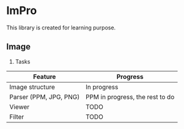 # ImPro

This library is created for learning purpose.

## Image 

1. Tasks

| Feature | Progress |
|---------|----------|
| Image structure | In progress |
| Parser (PPM, JPG, PNG) | PPM in progress, the rest to do |
| Viewer | TODO |
| Filter | TODO |
